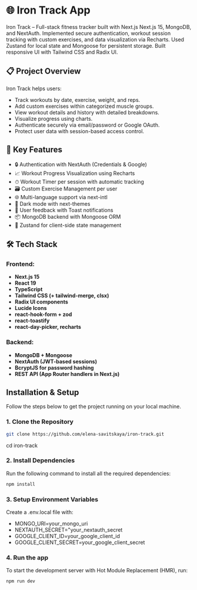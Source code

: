# 🌐 Iron Track App

Iron Track – Full-stack fitness tracker built with Next.js Next.js 15, MongoDB, and NextAuth. Implemented secure authentication, workout session tracking with custom exercises, and data visualization via Recharts. Used Zustand for local state and Mongoose for persistent storage. Built responsive UI with Tailwind CSS and Radix UI.

## 📋 Project Overview

Iron Track helps users:
- Track workouts by date, exercise, weight, and reps.
- Add custom exercises within categorized muscle groups.
- View workout details and history with detailed breakdowns.
- Visualize progress using charts.
- Authenticate securely via email/password or Google OAuth.
- Protect user data with session-based access control.

## 🧠 Key Features
- 🔒 Authentication with NextAuth (Credentials & Google)
- 📈 Workout Progress Visualization using Recharts
- ⏱ Workout Timer per session with automatic tracking
- 🗃 Custom Exercise Management per user
- 🌐 Multi-language support via next-intl
- 🌙 Dark mode with next-themes
- 💬 User feedback with Toast notifications
- 📦 MongoDB backend with Mongoose ORM
- 💾 Zustand for client-side state management

## 🛠️ Tech Stack
### Frontend:
- **Next.js 15**
- **React 19**
- **TypeScript**
- **Tailwind CSS (+ tailwind-merge, clsx)**
- **Radix UI components**
- **Lucide Icons**
- **react-hook-form + zod**
- **react-toastify**
- **react-day-picker, recharts**

### Backend:
- **MongoDB + Mongoose**
- **NextAuth (JWT-based sessions)**
- **BcryptJS for password hashing**
- **REST API (App Router handlers in Next.js)**

## Installation & Setup

Follow the steps below to get the project running on your local machine.

### 1. Clone the Repository

```bash
git clone https://github.com/elena-savitskaya/iron-track.git
```

cd iron-track

### 2. Install Dependencies

Run the following command to install all the required dependencies:

```bash
npm install
```

### 3. Setup Environment Variables
Create a .env.local file with:

- MONGO_URI=your_mongo_uri
- NEXTAUTH_SECRET="your_nextauth_secret
- GOOGLE_CLIENT_ID=your_google_client_id
- GOOGLE_CLIENT_SECRET=your_google_client_secret


### 4. Run the app

To start the development server with Hot Module Replacement (HMR), run:

```bash
npm run dev
```
